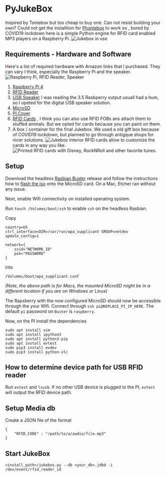 # PyJukeBox

Inspired by Toniebox but too cheap to buy one. Can not resist building your own?
Could not get the installtion for [Phoniebox](https://www.iphone-ticker.de/wochenend-projekt-kontaktlose-musikbox-fuer-kinder-123063/) to work so , bored by COVID19 lockdown here is a simple Python engine for RFID card enabled MP3 players on a Raspberry Pi.
![Jukebox in use](./images/running.jpg "Running the jukebox")

## Requirements - Hardware and Software
Here's a list of required hardware with Amazon links that I purchased. They can vary I think, especially the Raspberry Pi and the speaker.
![Raspberry Pi, RFID Reader, Speaker](./images/hardware.jpg "The required hardware")
1. [Raspberry Pi 4](https://www.amazon.com/gp/product/B07TD42S27/ref=ppx_yo_dt_b_asin_title_o03_s00?ie=UTF8&psc=1)
2. [RFID Reader](https://www.amazon.com/gp/product/B07TMNZPXK/ref=ppx_yo_dt_b_asin_title_o03_s01?ie=UTF8&psc=1)
3. [USB Speaker](https://www.amazon.com/gp/product/B075M7FHM1/ref=ppx_yo_dt_b_asin_title_o03_s00?ie=UTF8&psc=1) I was reading the 3.5 Rasbperry output usuall had a hum, so I opeted for the digital USB speaker solution.
4. [MicroSD](https://www.amazon.com/gp/product/B073JWXGNT/ref=ppx_yo_dt_b_asin_title_o03_s01?ie=UTF8&psc=1)
5. [PI Cover](https://www.amazon.com/gp/product/B07TTRHZF9/ref=ppx_yo_dt_b_asin_title_o04_s00?ie=UTF8&psc=1)
6. [RFID Cards](https://www.amazon.com/gp/product/B07DPFPQ49/ref=ppx_yo_dt_b_asin_title_o03_s02?ie=UTF8&psc=1) , I think you can also use RFID FOBs ans attach them to stuffed animals. But we opted for cards because you can paint on them.
7. A box / container for the final Jukebox. We used a old gift box because of COVID19 lockdown, but planned to go through antigque shops for nicer solutions.
![Jukebox interior](./images/interior.jpg "The Jukebox Interior")
RFID cards allow to customize the cards in any way you like.
![Printed RFID cards with Disney, RockNRoll and other favorite tunes.](./images/cards.jpg "Customized RFID cards")

## Setup
Download the headless [Rasbian Buster](https://www.raspberrypi.org/downloads/raspbian/) release and follow the instructions how to [flash the iso](https://www.raspberrypi.org/downloads/raspbian/) onto the MicroSD card. On a Mac, Etcher ran without any issue.

Next, enable Wifi connectivity on installed operating system.

Run `touch /Volumes/boot/ssh` to enable `ssh` on the headless Rasbian.

Copy 
```
country=US
ctrl_interface=DIR=/var/run/wpa_supplicant GROUP=netdev
update_config=1

network={
    ssid="NETWORK_ID"
    psk="PASSWORD"
}
```

into 
```
/Volumes/boot/wpa_supplicant.conf
```
*(Note, the above path is for Macs, the mounted MicroSD might be in a different location if you are on Windows or Linux)*

The Rapsberry with the now configured MicroSD should now be accessible through the your Wifi. 
Connect through `ssh pi@REPLACE_PI_IP_HERE`. The default `pi` password on `Buster` is `raspberry`.


Now, on the PI install the dependencies
```
sudo apt install vim
sudo apt install ipython3
sudo apt install python3-pip
sudo apt install evtest
sudo pip3 install evdev
sudo pip3 install python-vlc
```

## How to determine device path for USB RFID reader

Run `evtest` and `lsusb`. If no other USB device is plugged to the PI, `evtest` will output the RFID device path.

## Setup Media db
Create a JSON file of the format 
```
{
    "RFID_CODE" : "/path/to/a/audio/file.mp3"
}
```

## Start JukeBox
```
<install_path>/jukebox.py --db <your_db>.jdbd -i /dev/event/rfid_reader_id
```
